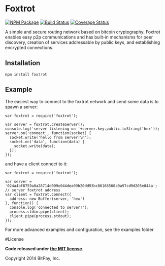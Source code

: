 # Foxtrot
[![NPM Package](https://img.shields.io/npm/v/foxtrot.svg?style=flat-square)](https://www.npmjs.org/package/foxtrot)
[![Build Status](https://img.shields.io/travis/bitpay/foxtrot.svg?branch=master&style=flat-square)](https://travis-ci.org/bitpay/foxtrot)
[![Coverage Status](https://img.shields.io/coveralls/bitpay/foxtrot.svg?style=flat-square)](https://coveralls.io/r/bitpay/foxtrot)

A simple and secure routing network based on bitcoin cryptography.
Foxtrot enables easy p2p communications and has built-in mechanisms
for peer discovery, creation of services addressable by public keys,
and establishing encrypted connections.


## Installation
`npm install foxtrot`

## Example

The easiest way to connect to the foxtrot network and send some
data is to spawn a server:

```
var foxtrot = require('foxtrot');

var server = foxtrot.createServer();
console.log('server listening on '+server.key.public.toString('hex'));
server.on('connect', function(socket) {
  socket.write('hello from server!\n');
  socket.on('data', function(data) {
    socket.write(data);
  }); 
});
```

and have a client connect to it:
```
var foxtrot = require('foxtrot');

var server = '024a4bf8759a8a28714d099e044dea99b20dd93bc86168568a0a97cd9d205e844a'; // server foxtrot address
var client = foxtrot.connect({
  address: new Buffer(server, 'hex')
}, function() {
  console.log('connected to server!');
  process.stdin.pipe(client);
  client.pipe(process.stdout);
});
```

For more advanced examples and configuration, see the examples folder

#License

**Code released under [the MIT license](https://github.com/bitpay/foxtrot/blob/master/LICENSE).**

Copyright 2014 BitPay, Inc.
